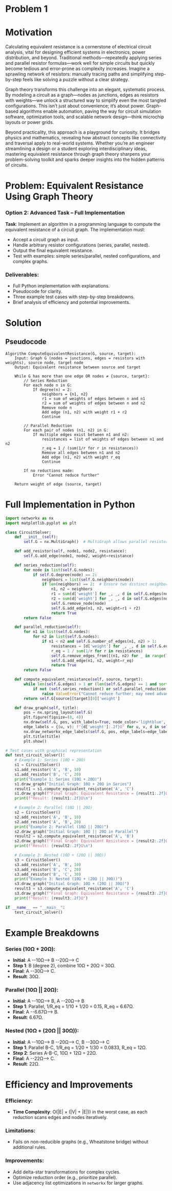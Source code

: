 # Problem 1
# Motivation

Calculating equivalent resistance is a cornerstone of electrical circuit analysis, vital for designing efficient systems in electronics, power distribution, and beyond. Traditional methods—repeatedly applying series and parallel resistor formulas—work well for simple circuits but quickly become tedious and error-prone as complexity increases. Imagine a sprawling network of resistors: manually tracing paths and simplifying step-by-step feels like solving a puzzle without a clear strategy.

Graph theory transforms this challenge into an elegant, systematic process. By modeling a circuit as a graph—nodes as junctions, edges as resistors with weights—we unlock a structured way to simplify even the most tangled configurations. This isn’t just about convenience; it’s about power. Graph-based algorithms enable automation, paving the way for circuit simulation software, optimization tools, and scalable network design—think microchip layouts or power grids.

Beyond practicality, this approach is a playground for curiosity. It bridges physics and mathematics, revealing how abstract concepts like connectivity and traversal apply to real-world systems. Whether you’re an engineer streamlining a design or a student exploring interdisciplinary ideas, mastering equivalent resistance through graph theory sharpens your problem-solving toolkit and sparks deeper insights into the hidden patterns of circuits.

# Problem: Equivalent Resistance Using Graph Theory

### Option 2: Advanced Task – Full Implementation

**Task**: Implement an algorithm in a programming language to compute the equivalent resistance of a circuit graph. The implementation must:

- Accept a circuit graph as input.
- Handle arbitrary resistor configurations (series, parallel, nested).
- Output the final equivalent resistance.
- Test with examples: simple series/parallel, nested configurations, and complex graphs.

### Deliverables:

- Full Python implementation with explanations.
- Pseudocode for clarity.
- Three example test cases with step-by-step breakdowns.
- Brief analysis of efficiency and potential improvements.

# Solution

## Pseudocode

```plaintext
Algorithm ComputeEquivalentResistance(G, source, target):
    Input: Graph G (nodes = junctions, edges = resistors with weights), source node, target node
    Output: Equivalent resistance between source and target

    While G has more than one edge OR nodes ≠ {source, target}:
        // Series Reduction
        For each node n in G:
            If degree(n) = 2:
                neighbors = {n1, n2}
                r1 = sum of weights of edges between n and n1
                r2 = sum of weights of edges between n and n2
                Remove node n
                Add edge (n1, n2) with weight r1 + r2
                Continue

        // Parallel Reduction
        For each pair of nodes (n1, n2) in G:
            If multiple edges exist between n1 and n2:
                resistances = list of weights of edges between n1 and n2
                r_eq = 1 / (sum(1/r for r in resistances))
                Remove all edges between n1 and n2
                Add edge (n1, n2) with weight r_eq
                Continue

        If no reductions made:
            Error "Cannot reduce further"

    Return weight of edge (source, target)
```
# Full Implementation in Python

```python
import networkx as nx
import matplotlib.pyplot as plt

class CircuitSolver:
    def __init__(self):
        self.G = nx.MultiGraph()  # MultiGraph allows parallel resistors

    def add_resistor(self, node1, node2, resistance):
        self.G.add_edge(node1, node2, weight=resistance)

    def series_reduction(self):
        for node in list(self.G.nodes):
            if self.G.degree(node) == 2:
                neighbors = list(self.G.neighbors(node))
                if len(neighbors) == 2:  # Ensure two distinct neighbors
                    n1, n2 = neighbors
                    r1 = sum(d['weight'] for _, _, d in self.G.edges(node, data=True) if _ == n1)
                    r2 = sum(d['weight'] for _, _, d in self.G.edges(node, data=True) if _ == n2)
                    self.G.remove_node(node)
                    self.G.add_edge(n1, n2, weight=r1 + r2)
                    return True
        return False

    def parallel_reduction(self):
        for n1 in list(self.G.nodes):
            for n2 in list(self.G.nodes):
                if n1 < n2 and self.G.number_of_edges(n1, n2) > 1:
                    resistances = [d['weight'] for _, _, d in self.G.edges(n1, data=True) if _ == n2]
                    r_eq = 1 / sum(1/r for r in resistances)
                    self.G.remove_edges_from([(n1, n2) for _ in range(len(resistances))])
                    self.G.add_edge(n1, n2, weight=r_eq)
                    return True
        return False

    def compute_equivalent_resistance(self, source, target):
        while len(self.G.edges) > 1 or (len(self.G.edges) == 1 and sorted(self.G.nodes) != sorted([source, target])):
            if not (self.series_reduction() or self.parallel_reduction()):
                raise ValueError("Cannot reduce further; may need advanced methods.")
        return self.G[source][target][0]['weight']

    def draw_graph(self, title):
        pos = nx.spring_layout(self.G)
        plt.figure(figsize=(8, 4))
        nx.draw(self.G, pos, with_labels=True, node_color='lightblue', node_size=500, font_size=12, font_weight='bold')
        edge_labels = {(u, v): f"{d['weight']:.2f}Ω" for u, v, d in self.G.edges(data=True)}
        nx.draw_networkx_edge_labels(self.G, pos, edge_labels=edge_labels, font_size=10)
        plt.title(title)
        plt.show()

# Test cases with graphical representation
def test_circuit_solver():
    # Example 1: Series (10Ω + 20Ω)
    s1 = CircuitSolver()
    s1.add_resistor('A', 'B', 10)
    s1.add_resistor('B', 'C', 20)
    print("Example 1: Series (10Ω + 20Ω)")
    s1.draw_graph("Initial Graph: 10Ω + 20Ω in Series")
    result1 = s1.compute_equivalent_resistance('A', 'C')
    s1.draw_graph(f"Final Graph: Equivalent Resistance = {result1:.2f}Ω")
    print(f"Result: {result1:.2f}Ω\n")

    # Example 2: Parallel (10Ω || 20Ω)
    s2 = CircuitSolver()
    s2.add_resistor('A', 'B', 10)
    s2.add_resistor('A', 'B', 20)
    print("Example 2: Parallel (10Ω || 20Ω)")
    s2.draw_graph("Initial Graph: 10Ω || 20Ω in Parallel")
    result2 = s2.compute_equivalent_resistance('A', 'B')
    s2.draw_graph(f"Final Graph: Equivalent Resistance = {result2:.2f}Ω")
    print(f"Result: {result2:.2f}Ω\n")

    # Example 3: Nested (10Ω + (20Ω || 30Ω))
    s3 = CircuitSolver()
    s3.add_resistor('A', 'B', 10)
    s3.add_resistor('B', 'C', 20)
    s3.add_resistor('B', 'C', 30)
    print("Example 3: Nested (10Ω + (20Ω || 30Ω))")
    s3.draw_graph("Initial Graph: 10Ω + (20Ω || 30Ω)")
    result3 = s3.compute_equivalent_resistance('A', 'C')
    s3.draw_graph(f"Final Graph: Equivalent Resistance = {result3:.2f}Ω")
    print(f"Result: {result3:.2f}Ω")

if __name__ == "__main__":
    test_circuit_solver()
```
# Example Breakdowns

### Series (10Ω + 20Ω):
- **Initial**: A --10Ω--> B --20Ω--> C
- **Step 1**: B (degree 2), combine 10Ω + 20Ω = 30Ω.
- **Final**: A --30Ω--> C.
- **Result**: 30Ω.
 

### Parallel (10Ω || 20Ω):
- **Initial**: A --10Ω--> B, A --20Ω--> B
- **Step 1**: Parallel, 1/R_eq = 1/10 + 1/20 = 0.15, R_eq = 6.67Ω.
- **Final**: A --6.67Ω--> B.
- **Result**: 6.67Ω.

### Nested (10Ω + (20Ω || 30Ω)):
- **Initial**: A --10Ω--> B --20Ω--> C, B --30Ω--> C
- **Step 1**: Parallel B-C, 1/R_eq = 1/20 + 1/30 = 0.0833, R_eq = 12Ω.
- **Step 2**: Series A-B-C, 10Ω + 12Ω = 22Ω.
- **Final**: A --22Ω--> C.
- **Result**: 22Ω.

# Efficiency and Improvements

### Efficiency:
- **Time Complexity**: O(|E| × (|V| + |E|)) in the worst case, as each reduction scans edges and nodes iteratively.

### Limitations:
- Fails on non-reducible graphs (e.g., Wheatstone bridge) without additional rules.

### Improvements:
- Add delta-star transformations for complex cycles.
- Optimize reduction order (e.g., prioritize parallel).
- Use adjacency list optimizations in `networkx` for larger graphs.

